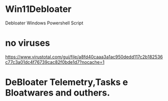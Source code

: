 # Win11Debloater
Debloater Windows Powershell Script

 # no viruses
https://www.virustotal.com/gui/file/a8fd40caaa3a1ac950dedd117c2b182536c77c3a01dc4f76739cac82f0bde1d7?nocache=1

# DeBloater Telemetry,Tasks e Bloatwares and outhers.
